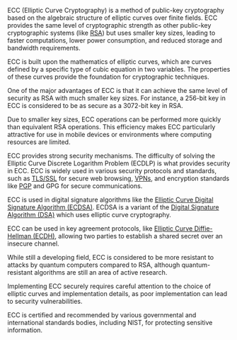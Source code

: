 ECC (Elliptic Curve Cryptography) is a method of public-key cryptography based on the algebraic structure of elliptic curves over finite fields. ECC provides the same level of cryptographic strength as other public-key cryptographic systems (like [RSA](../cryptography/rsa.md)) but uses smaller key sizes, leading to faster computations, lower power consumption, and reduced storage and bandwidth requirements.

ECC is built upon the mathematics of elliptic curves, which are curves defined by a specific type of cubic equation in two variables. The properties of these curves provide the foundation for cryptographic techniques.

One of the major advantages of ECC is that it can achieve the same level of security as RSA with much smaller key sizes. For instance, a 256-bit key in ECC is considered to be as secure as a 3072-bit key in RSA.

Due to smaller key sizes, ECC operations can be performed more quickly than equivalent RSA operations. This efficiency makes ECC particularly attractive for use in mobile devices or environments where computing resources are limited.

ECC provides strong security mechanisms. The difficulty of solving the Elliptic Curve Discrete Logarithm Problem (ECDLP) is what provides security in ECC. ECC is widely used in various security protocols and standards, such as [TLS/SSL](../cryptography/ssltls.md) for secure web browsing, [VPNs](../security/vpns.md), and encryption standards like [PGP](../cryptography/pgp.md) and GPG for secure communications.

ECC is used in digital signature algorithms like the [Elliptic Curve Digital Signature Algorithm (ECDSA)](../cryptography/ecdsa.md). ECDSA is a variant of the [Digital Signature Algorithm (DSA)](../cryptography/dsa.md) which uses elliptic curve cryptography.

ECC can be used in key agreement protocols, like [Elliptic Curve Diffie-Hellman (ECDH)](../cryptography/ecdh.md), allowing two parties to establish a shared secret over an insecure channel.

While still a developing field, ECC is considered to be more resistant to attacks by quantum computers compared to RSA, although quantum-resistant algorithms are still an area of active research.

Implementing ECC securely requires careful attention to the choice of elliptic curves and implementation details, as poor implementation can lead to security vulnerabilities.

ECC is certified and recommended by various governmental and international standards bodies, including NIST, for protecting sensitive information.
